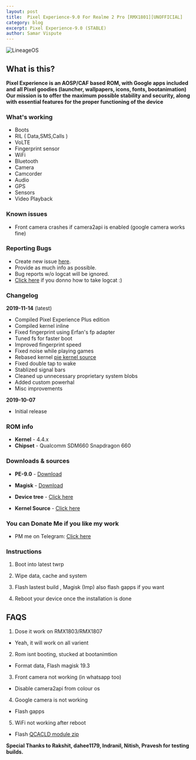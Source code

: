 ```yaml
---
layout: post
title:  Pixel Experience-9.0 For Realme 2 Pro [RMX1801][UNOFFICIAL]
category: blog
excerpt: Pixel Experience-9.0 (STABLE)
author: Samar Vispute
---
```


![LineageOS](https://img.xda-cdn.com/MOzKgPvLPaWB_b4AbFukRos8nB8=/https%3A%2F%2Fi.imgur.com%2FGtwTyCR.png)

## What is this?
**Pixel Experience is an AOSP/CAF based ROM, with Google apps included and all Pixel goodies (launcher, wallpapers, icons, fonts, bootanimation)
Our mission is to offer the maximum possible stability and security, along with essential features for the proper functioning of the device**

### What's working
* Boots
* RIL ( Data,SMS,Calls )
* VoLTE
* Fingerprint sensor
* WiFi
* Bluetooth
* Camera
* Camcorder
* Audio
* GPS
* Sensors
* Video Playback

### Known issues
* Front camera crashes if camera2api is enabled (google camera works fine)

### Reporting Bugs
* Create new issue [here](https://github.com/SamarV-121/android_device_oppo_RMX1801/issues).
* Provide as much info as possible.
* Bug reports w/o logcat will be ignored.
* [Click here](https://forum.xda-developers.com/showthread.php?t=2774386) if you donno how to take logcat :)

### Changelog
**2019-11-14** (latest)
* Compiled Pixel Experience Plus edition
* Compiled kernel inline
* Fixed fingerprint using Erfan's fp adapter
* Tuned fs for faster boot
* Improved fingerprint speed
* Fixed noise while playing games
* Rebased kernel [pie kernel source](https://github.com/realme-kernel-opensource/realme2pro_P-kernel-source)
* Fixed double tap to wake
* Stablized signal bars
* Cleaned up unnecessary proprietary system blobs
* Added custom powerhal
* Misc improvements

**2019-10-07**
* Initial release

### ROM info
* **Kernel** - 4.4.x
* **Chipset** - Qualcomm SDM660 Snapdragon 660

### Downloads & sources
* **PE-9.0** - [Download](https://drive.google.com/open?id=1Pk3oRiIhDtVwbaTPI8ngtuHLgpKlxqwy)
* **Magisk** - [Download](https://github.com/topjohnwu/Magisk/releases/tag/v19.3)

* **Device tree** -  [Click here](https://github.com/SamarV-121/android_device_oppo_RMX1801)
* **Kernel Source** - [Click here](https://github.com/SamarV-121/android_kernel_oppo_sdm660)

### You can Donate Me if you like my work
* PM me on Telegram: [Click here](https://web.telegram.org/#/im?p=@SamarV121)

### Instructions
1) Boot into latest twrp

2) Wipe data, cache and system

3) Flash lastest build , Magisk (Imp) also flash gapps if you want

4) Reboot your device once the installation is done

## FAQS
1) Dose it work on RMX1803/RMX1807 
- Yeah, it will work on all varient

2) Rom isnt booting, stucked at bootanimtion
- Format data, Flash magisk 19.3 

3) Front camera not working (in whatsapp too)
- Disable camera2api from colour os

4) Google camera is not working 
- Flash gapps

5) WiFi not working after reboot 
- Flash [QCACLD module zip](https://drive.google.com/open?id=183LOsfXIBpuQHMkBc7hFBz4JZU9Jl9Qx) 

**Special Thanks to Rakshit, dahee1179, Indranil, Nitish, Pravesh for testing builds.**

